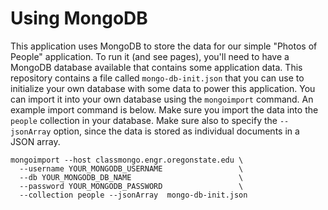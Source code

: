 # Using MongoDB

This application uses MongoDB to store the data for our simple "Photos of People" application.  To run it (and see pages), you'll need to have a MongoDB database available that contains some application data.  This repository contains a file called `mongo-db-init.json` that you can use to initialize your own database with some data to power this application.  You can import it into your own database using the `mongoimport` command.  An example import command is below.  Make sure you import the data into the `people` collection in your database.  Make sure also to specify the `--jsonArray` option, since the data is stored as individual documents in a JSON array.

```
mongoimport --host classmongo.engr.oregonstate.edu \
  --username YOUR_MONGODB_USERNAME                 \
  --db YOUR_MONGODB_DB_NAME                        \
  --password YOUR_MONGODB_PASSWORD                 \
  --collection people --jsonArray  mongo-db-init.json
```
